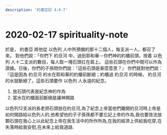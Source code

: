 ```yaml
---
description: '約書亞記‬ ‭4:4-7‬'
---
```


# 2020-02-17 spirituality-note

於是， 約書亞 將他從 以色列 人中所預備的那十二個人，每支派一人，都召了來。 對他們說：「你們下 約旦河 中，過到耶和華－你們神的約櫃前頭，按着 以色列 人十二支派的數目，每人取一塊石頭扛在肩上。 這些石頭在你們中間可以作為證據。日後，你們的子孫問你們說：『這些石頭是甚麼意思？』 你們就對他們說：『這是因為 約旦河 的水在耶和華的約櫃前斷絕；約櫃過 約旦河 的時候， 約旦河 的水就斷絕了。這些石頭要作 以色列 人永遠的紀念。

1. 放石頭代表是紀念神的作為
2. 當水在約櫃面前斷絕是讓神開路

以色列12支派的長老把石頭放在約旦河,為了紀念上帝當他們離開約旦河時上帝是如何開路給以色列人的,他希望他的子子孫孫都不要忘記上帝的作為,我也要效法放顆石頭在我心上以此紀念上帝在我生活中的所作所為,在我的經濟上供給我吃穿,在失落時給我安慰,在未來上給我道路.

